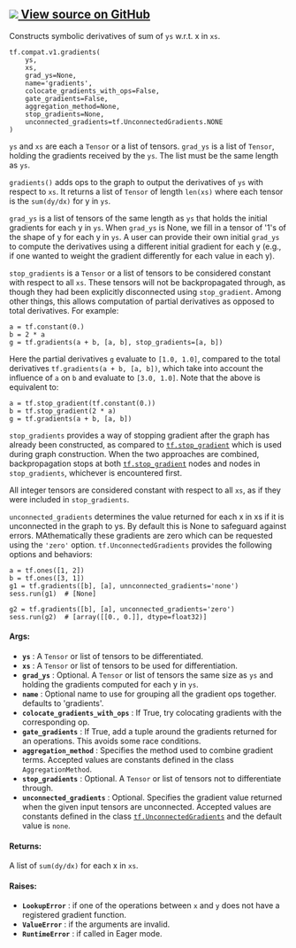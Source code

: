 [ ![](https://tensorflow.google.cn/images/GitHub-Mark-32px.png) View source on
GitHub
](https://github.com/tensorflow/tensorflow/blob/r2.0/tensorflow/python/ops/gradients_impl.py#L43-L158)  
---  
  
Constructs symbolic derivatives of sum of `ys` w.r.t. x in `xs`.

    
    
    tf.compat.v1.gradients(
        ys,
        xs,
        grad_ys=None,
        name='gradients',
        colocate_gradients_with_ops=False,
        gate_gradients=False,
        aggregation_method=None,
        stop_gradients=None,
        unconnected_gradients=tf.UnconnectedGradients.NONE
    )
    

`ys` and `xs` are each a `Tensor` or a list of tensors. `grad_ys` is a list of
`Tensor`, holding the gradients received by the `ys`. The list must be the
same length as `ys`.

`gradients()` adds ops to the graph to output the derivatives of `ys` with
respect to `xs`. It returns a list of `Tensor` of length `len(xs)` where each
tensor is the `sum(dy/dx)` for y in `ys`.

`grad_ys` is a list of tensors of the same length as `ys` that holds the
initial gradients for each y in `ys`. When `grad_ys` is None, we fill in a
tensor of '1's of the shape of y for each y in `ys`. A user can provide their
own initial `grad_ys` to compute the derivatives using a different initial
gradient for each y (e.g., if one wanted to weight the gradient differently
for each value in each y).

`stop_gradients` is a `Tensor` or a list of tensors to be considered constant
with respect to all `xs`. These tensors will not be backpropagated through, as
though they had been explicitly disconnected using `stop_gradient`. Among
other things, this allows computation of partial derivatives as opposed to
total derivatives. For example:

    
    
    a = tf.constant(0.)
    b = 2 * a
    g = tf.gradients(a + b, [a, b], stop_gradients=[a, b])
    

Here the partial derivatives `g` evaluate to `[1.0, 1.0]`, compared to the
total derivatives `tf.gradients(a + b, [a, b])`, which take into account the
influence of `a` on `b` and evaluate to `[3.0, 1.0]`. Note that the above is
equivalent to:

    
    
    a = tf.stop_gradient(tf.constant(0.))
    b = tf.stop_gradient(2 * a)
    g = tf.gradients(a + b, [a, b])
    

`stop_gradients` provides a way of stopping gradient after the graph has
already been constructed, as compared to
[`tf.stop_gradient`](https://tensorflow.google.cn/api_docs/python/tf/stop_gradient)
which is used during graph construction. When the two approaches are combined,
backpropagation stops at both
[`tf.stop_gradient`](https://tensorflow.google.cn/api_docs/python/tf/stop_gradient)
nodes and nodes in `stop_gradients`, whichever is encountered first.

All integer tensors are considered constant with respect to all `xs`, as if
they were included in `stop_gradients`.

`unconnected_gradients` determines the value returned for each x in xs if it
is unconnected in the graph to ys. By default this is None to safeguard
against errors. MAthematically these gradients are zero which can be requested
using the `'zero'` option. `tf.UnconnectedGradients` provides the following
options and behaviors:

    
    
    a = tf.ones([1, 2])
    b = tf.ones([3, 1])
    g1 = tf.gradients([b], [a], unnconnected_gradients='none')
    sess.run(g1)  # [None]
    
    g2 = tf.gradients([b], [a], unconnected_gradients='zero')
    sess.run(g2)  # [array([[0., 0.]], dtype=float32)]
    

#### Args:

  * **`ys`** : A `Tensor` or list of tensors to be differentiated.
  * **`xs`** : A `Tensor` or list of tensors to be used for differentiation.
  * **`grad_ys`** : Optional. A `Tensor` or list of tensors the same size as `ys` and holding the gradients computed for each y in `ys`.
  * **`name`** : Optional name to use for grouping all the gradient ops together. defaults to 'gradients'.
  * **`colocate_gradients_with_ops`** : If True, try colocating gradients with the corresponding op.
  * **`gate_gradients`** : If True, add a tuple around the gradients returned for an operations. This avoids some race conditions.
  * **`aggregation_method`** : Specifies the method used to combine gradient terms. Accepted values are constants defined in the class `AggregationMethod`.
  * **`stop_gradients`** : Optional. A `Tensor` or list of tensors not to differentiate through.
  * **`unconnected_gradients`** : Optional. Specifies the gradient value returned when the given input tensors are unconnected. Accepted values are constants defined in the class [`tf.UnconnectedGradients`](https://tensorflow.google.cn/api_docs/python/tf/UnconnectedGradients) and the default value is `none`.

#### Returns:

A list of `sum(dy/dx)` for each x in `xs`.

#### Raises:

  * **`LookupError`** : if one of the operations between `x` and `y` does not have a registered gradient function.
  * **`ValueError`** : if the arguments are invalid.
  * **`RuntimeError`** : if called in Eager mode.


